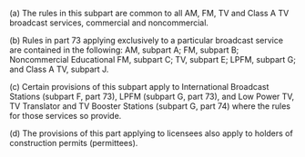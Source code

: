 (a) The rules in this subpart are common to all AM, FM, TV and Class A TV broadcast services, commercial and noncommercial.

(b) Rules in part 73 applying exclusively to a particular broadcast service are contained in the following: AM, subpart A; FM, subpart B; Noncommercial Educational FM, subpart C; TV, subpart E; LPFM, subpart G; and Class A TV, subpart J.

(c) Certain provisions of this subpart apply to International Broadcast Stations (subpart F, part 73), LPFM (subpart G, part 73), and Low Power TV, TV Translator and TV Booster Stations (subpart G, part 74) where the rules for those services so provide.

(d) The provisions of this part applying to licensees also apply to holders of construction permits (permittees).

